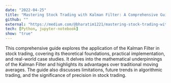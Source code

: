 ```yaml
---
date: "2022-04-25"
title: "Mastering Stock Trading with Kalman Filter: A Comprehensive Guide"
github: ""
external: "https://medium.com/@bharatim1221/mastering-stock-trading-with-kalman-filter-a-comprehensive-guide-6d7efc8e0828"
tech: [Python, jupyter-notebook]
show: "true"
---
```


This comprehensive guide explores the application of the Kalman Filter in stock trading, covering its theoretical foundations, practical implementation, and real-world case studies. It delves into the mathematical underpinnings of the Kalman Filter and highlights its advantages over traditional moving averages. The guide also discusses limitations, future trends in algorithmic trading, and the significance of precision in stock trading.
